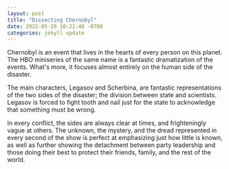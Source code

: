 ```yaml
---
layout: post
title: "Dissecting Chernobyl"
date: 2022-05-20 10:21:48 -0700
categories: jekyll update
---
```


Chernobyl is an event that lives in the hearts of every person on this planet. The HBO
miniseries of the same name is a fantastic dramatization of the events. What's more,
it focuses almost entirely on the human side of the disaster.

The main characters, Legasov and Scherbina, are fantastic representations of the two
sides of the disaster; the division between state and scientists. Legasov is forced
to fight tooth and nail just for the state to acknowledge that something must be wrong.

In every conflict, the sides are always clear at times, and frighteningly vague at others.
The unknown, the mystery, and the dread represented in every second of the show is perfect
at emphasizing just how little is known, as well as further showing the detachment between
party leadership and those doing their best to protect their friends, family, and the rest
of the world.
